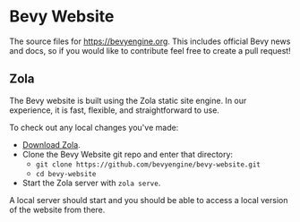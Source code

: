# Bevy Website

The source files for https://bevyengine.org. This includes official Bevy news and docs, so if you would like to contribute feel free to create a pull request!

## Zola

The Bevy website is built using the Zola static site engine. In our experience, it is fast, flexible, and straightforward to use.

To check out any local changes you've made:
- [Download Zola](https://www.getzola.org/).
- Clone the Bevy Website git repo and enter that directory:
  - `git clone https://github.com/bevyengine/bevy-website.git`
  - `cd bevy-website`
- Start the Zola server with `zola serve`.

A local server should start and you should be able to access a local version of the website from there.
